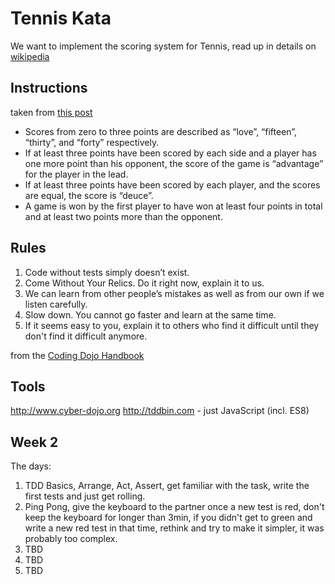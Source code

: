 # Tennis Kata

We want to implement the scoring system for Tennis, read up in details on [wikipedia][tennis-scoring]

## Instructions
taken from [this post][tennis-game-easy]

- Scores from zero to three points are described as “love”, “fifteen”, “thirty”, and “forty” respectively.
- If at least three points have been scored by each side and a player has one more point than his opponent, the score of the game is “advantage” for the player in the lead.
- If at least three points have been scored by each player, and the scores are equal, the score is “deuce”.
- A game is won by the first player to have won at least four points in total and at least two points more than the opponent.

## Rules
1. Code without tests simply doesn’t exist.
2. Come Without Your Relics. Do it right now, explain it to us.
3. We can learn from other people’s mistakes as well as from our own if we listen carefully.
4. Slow down. You cannot go faster and learn at the same time.
5. If it seems easy to you, explain it to others who find it difficult until they don't find it difficult anymore.

from the [Coding Dojo Handbook][codingdojohandbook] 

## Tools
http://www.cyber-dojo.org
http://tddbin.com - just JavaScript (incl. ES8)

## Week 2

The days:

1. TDD Basics, Arrange, Act, Assert, get familiar with the task, write the first tests and just get rolling.
2. Ping Pong, give the keyboard to the partner once a new test is red, don't keep the keyboard for longer than 3min, if you didn't get to green and write a new red test in that time, rethink and try to make it simpler, it was probably too complex.
3. TBD
4. TBD
5. TBD

[codingdojohandbook]: https://leanpub.com/codingdojohandbook
[tennis-scoring]: https://en.wikipedia.org/wiki/Tennis_scoring_system#Game_score
[tennis-game-easy]: https://technologyconversations.com/2014/04/23/java-tutorial-through-katas-tennis-game-easy/